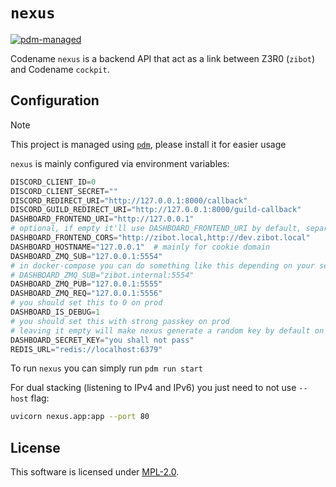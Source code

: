 # `nexus`

[![pdm-managed](https://img.shields.io/badge/pdm-managed-blueviolet)](https://pdm.fming.dev)

Codename `nexus` is a backend API that act as a link between Z3R0 (`zibot`) and Codename `cockpit`.

## Configuration

> [!NOTE]
>
> This project is managed using [`pdm`](https://github.com/pdm-project/pdm), please install it for easier usage

`nexus` is mainly configured via environment variables:

```py
DISCORD_CLIENT_ID=0
DISCORD_CLIENT_SECRET=""
DISCORD_REDIRECT_URI="http://127.0.0.1:8000/callback"
DISCORD_GUILD_REDIRECT_URI="http://127.0.0.1:8000/guild-callback"
DASHBOARD_FRONTEND_URI="http://127.0.0.1"
# optional, if empty it'll use DASHBOARD_FRONTEND_URI by default, separated by comma
DASHBOARD_FRONTEND_CORS="http://zibot.local,http://dev.zibot.local"
DASHBOARD_HOSTNAME="127.0.0.1"  # mainly for cookie domain
DASHBOARD_ZMQ_SUB="127.0.0.1:5554"
# in docker-compose you can do something like this depending on your setup
# DASHBOARD_ZMQ_SUB="zibot.internal:5554"
DASHBOARD_ZMQ_PUB="127.0.0.1:5555"
DASHBOARD_ZMQ_REQ="127.0.0.1:5556"
# you should set this to 0 on prod
DASHBOARD_IS_DEBUG=1
# you should set this with strong passkey on prod
# leaving it empty will make nexus generate a random key by default on prod (on DEBUG=0) on boot
DASHBOARD_SECRET_KEY="you shall not pass"
REDIS_URL="redis://localhost:6379"
```

To run `nexus` you can simply run `pdm run start`

For dual stacking (listening to IPv4 and IPv6) you just need to not use `--host` flag:

```zsh
uvicorn nexus.app:app --port 80
```

## License
This software is licensed under [MPL-2.0](./LICENSE).
